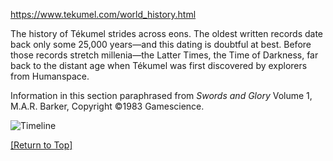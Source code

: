 https://www.tekumel.com/world_history.html

The history of Tékumel strides across eons. The oldest written records date back only some 25,000 years—and this dating is doubtful at best. Before those records stretch millenia—the Latter Times, the Time of Darkness, far back to the distant age when Tékumel was first discovered by explorers from Humanspace.

Information in this section paraphrased from _Swords and Glory_ Volume 1, M.A.R. Barker, Copyright ©1983 Gamescience.

![Timeline](https://www.tekumel.com/images/world/mainpic_history.jpg)

[[Return to Top]](https://www.tekumel.com/world_history.html#topofpage)